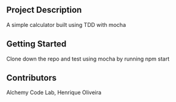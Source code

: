 ## Project Description
A simple calculator built using TDD with mocha

## Getting Started
Clone down the repo and test using mocha by running npm start

## Contributors
Alchemy Code Lab, Henrique Oliveira